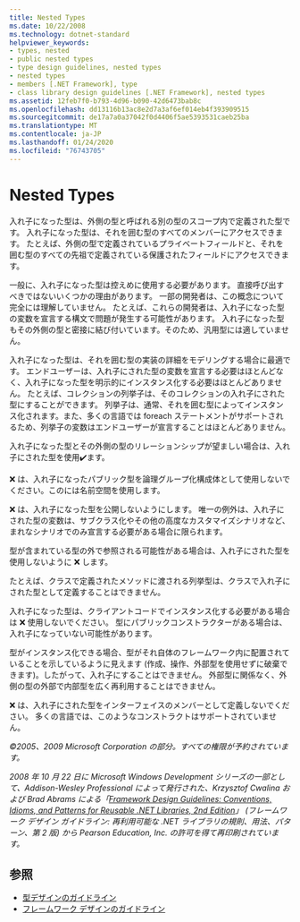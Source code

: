 ```yaml
---
title: Nested Types
ms.date: 10/22/2008
ms.technology: dotnet-standard
helpviewer_keywords:
- types, nested
- public nested types
- type design guidelines, nested types
- nested types
- members [.NET Framework], type
- class library design guidelines [.NET Framework], nested types
ms.assetid: 12feb7f0-b793-4d96-b090-42d6473bab8c
ms.openlocfilehash: dd13116b13ac8e2d7a3af6ef014eb4f393909515
ms.sourcegitcommit: de17a7a0a37042f0d4406f5ae5393531caeb25ba
ms.translationtype: MT
ms.contentlocale: ja-JP
ms.lasthandoff: 01/24/2020
ms.locfileid: "76743705"
---
```

# <a name="nested-types"></a>Nested Types
入れ子になった型は、外側の型と呼ばれる別の型のスコープ内で定義された型です。 入れ子になった型は、それを囲む型のすべてのメンバーにアクセスできます。 たとえば、外側の型で定義されているプライベートフィールドと、それを囲む型のすべての先祖で定義されている保護されたフィールドにアクセスできます。

 一般に、入れ子になった型は控えめに使用する必要があります。 直接呼び出すべきではないいくつかの理由があります。 一部の開発者は、この概念について完全には理解していません。 たとえば、これらの開発者は、入れ子になった型の変数を宣言する構文で問題が発生する可能性があります。 入れ子になった型もその外側の型と密接に結び付いています。そのため、汎用型には適していません。

 入れ子になった型は、それを囲む型の実装の詳細をモデリングする場合に最適です。 エンドユーザーは、入れ子にされた型の変数を宣言する必要はほとんどなく、入れ子になった型を明示的にインスタンス化する必要はほとんどありません。 たとえば、コレクションの列挙子は、そのコレクションの入れ子にされた型にすることができます。 列挙子は、通常、それを囲む型によってインスタンス化されます。また、多くの言語では foreach ステートメントがサポートされるため、列挙子の変数はエンドユーザーが宣言することはほとんどありません。

 入れ子になった型とその外側の型のリレーションシップが望ましい場合は、入れ子にされた型を使用✔️ます。

 ❌ は、入れ子になったパブリック型を論理グループ化構成体として使用しないでください。このには名前空間を使用します。

 ❌ は、入れ子になった型を公開しないようにします。 唯一の例外は、入れ子にされた型の変数は、サブクラス化やその他の高度なカスタマイズシナリオなど、まれなシナリオでのみ宣言する必要がある場合に限られます。

 型が含まれている型の外で参照される可能性がある場合は、入れ子にされた型を使用しないように ❌ します。

 たとえば、クラスで定義されたメソッドに渡される列挙型は、クラスで入れ子にされた型として定義することはできません。

 入れ子になった型は、クライアントコードでインスタンス化する必要がある場合は ❌ 使用しないでください。  型にパブリックコンストラクターがある場合は、入れ子になっていない可能性があります。

 型がインスタンス化できる場合、型がそれ自体のフレームワーク内に配置されていることを示しているように見えます (作成、操作、外部型を使用せずに破棄できます)。したがって、入れ子にすることはできません。 外部型に関係なく、外側の型の外部で内部型を広く再利用することはできません。

 ❌ は、入れ子にされた型をインターフェイスのメンバーとして定義しないでください。 多くの言語では、このようなコンストラクトはサポートされていません。

 *©2005、2009 Microsoft Corporation の部分。すべての権限が予約されています。*

 *2008 年 10 月 22 日に Microsoft Windows Development シリーズの一部として、Addison-Wesley Professional によって発行された、Krzysztof Cwalina および Brad Abrams による「[Framework Design Guidelines: Conventions, Idioms, and Patterns for Reusable .NET Libraries, 2nd Edition](https://www.informit.com/store/framework-design-guidelines-conventions-idioms-and-9780321545619)」 (フレームワーク デザイン ガイドライン: 再利用可能な .NET ライブラリの規則、用法、パターン、第 2 版) から Pearson Education, Inc. の許可を得て再印刷されています。*

## <a name="see-also"></a>参照

- [型デザインのガイドライン](../../../docs/standard/design-guidelines/type.md)
- [フレームワーク デザインのガイドライン](../../../docs/standard/design-guidelines/index.md)
